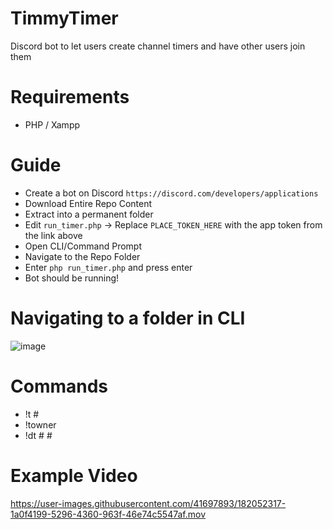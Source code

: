 # TimmyTimer
 Discord bot to let users create channel timers and have other users join them

# Requirements
- PHP / Xampp

# Guide
- Create a bot on Discord `https://discord.com/developers/applications`
- Download Entire Repo Content
- Extract into a permanent folder
- Edit `run_timer.php` -> Replace `PLACE_TOKEN_HERE` with the app token from the link above
- Open CLI/Command Prompt
- Navigate to the Repo Folder
- Enter `php run_timer.php` and press enter
- Bot should be running!

# Navigating to a folder in CLI
![image](https://user-images.githubusercontent.com/41697893/182054261-1e84ddd9-8138-4fcb-be5a-f2da986f5dc0.png)

# Commands
- !t #
- !towner
- !dt # #

# Example Video
https://user-images.githubusercontent.com/41697893/182052317-1a0f4199-5296-4360-963f-46e74c5547af.mov

